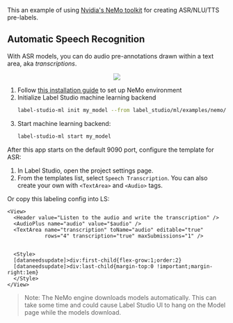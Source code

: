 This an example of using [Nvidia's NeMo toolkit](https://github.com/NVIDIA/NeMo) for creating ASR/NLU/TTS pre-labels.

## Automatic Speech Recognition

With ASR models, you can do audio pre-annotations drawn within a text area, aka _transcriptions_.

<div style="margin:auto; text-align:center; width:100%"><img src="/images/nemo-asr.png" style="opacity: 0.7"/></div>


1. Follow [this installation guide](https://github.com/NVIDIA/NeMo#installation) to set up NeMo environment
2. Initialize Label Studio machine learning backend
    ```bash
    label-studio-ml init my_model --from label_studio/ml/examples/nemo/asr.py
    ```
3. Start machine learning backend:
   ```bash
   label-studio-ml start my_model
   ```
   
After this app starts on the default 9090 port, configure the template for ASR:
1. In Label Studio, open the project settings page.
2. From the templates list, select `Speech Transcription`. You can also create your own with `<TextArea>` and `<Audio>` tags. 

Or copy this labeling config into LS: 
```
<View>
  <Header value="Listen to the audio and write the transcription" />
  <AudioPlus name="audio" value="$audio" />
  <TextArea name="transcription" toName="audio" editable="true"
            rows="4" transcription="true" maxSubmissions="1" />


  <Style>
  [dataneedsupdate]>div:first-child{flex-grow:1;order:2}
  [dataneedsupdate]>div:last-child{margin-top:0 !important;margin-right:1em}
  </Style>
</View>
```

> Note: The NeMo engine downloads models automatically. This can take some time and could cause Label Studio UI to hang on the Model page while the models download.  